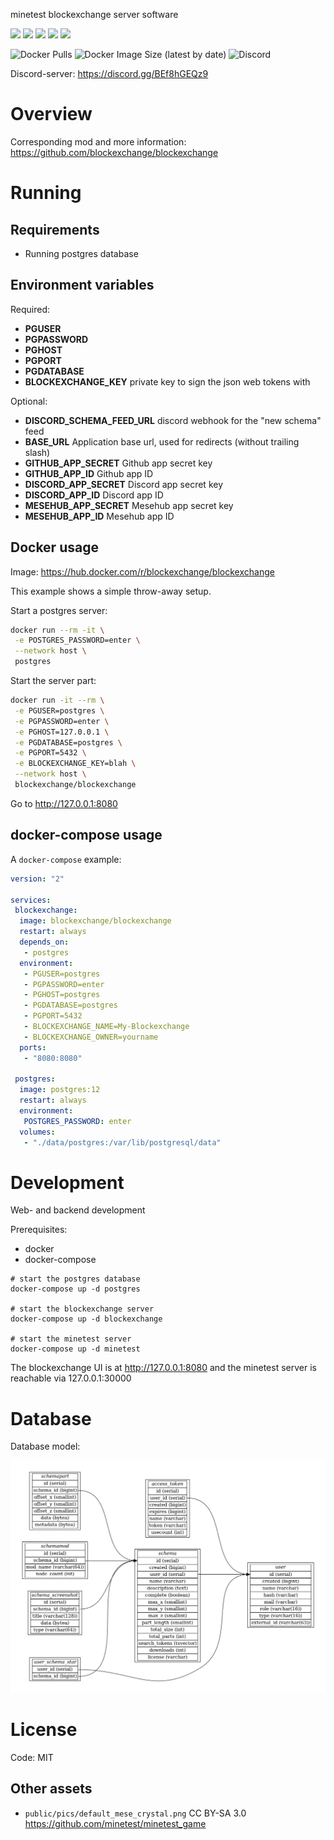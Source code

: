 minetest blockexchange server software

![](https://github.com/blockexchange/blockexchange_server/workflows/docker/badge.svg)
![](https://github.com/blockexchange/blockexchange_server/workflows/jshint/badge.svg)
![](https://github.com/blockexchange/blockexchange_server/workflows/test/badge.svg)
![](https://github.com/blockexchange/blockexchange_server/workflows/selenium/badge.svg)
![](https://github.com/blockexchange/blockexchange_server/workflows/integration_test/badge.svg)

![Docker Pulls](https://img.shields.io/docker/pulls/blockexchange/blockexchange)
![Docker Image Size (latest by date)](https://img.shields.io/docker/image-size/blockexchange/blockexchange)
![Discord](https://img.shields.io/discord/736160589130235965)

Discord-server: https://discord.gg/BEf8hGEQz9

# Overview

Corresponding mod and more information: https://github.com/blockexchange/blockexchange

# Running

## Requirements

* Running postgres database

## Environment variables

Required:
* **PGUSER**
* **PGPASSWORD**
* **PGHOST**
* **PGPORT**
* **PGDATABASE**
* **BLOCKEXCHANGE_KEY** private key to sign the json web tokens with

Optional:
* **DISCORD_SCHEMA_FEED_URL** discord webhook for the "new schema" feed
* **BASE_URL** Application base url, used for redirects (without trailing slash)
* **GITHUB_APP_SECRET** Github app secret key
* **GITHUB_APP_ID** Github app ID
* **DISCORD_APP_SECRET** Discord app secret key
* **DISCORD_APP_ID** Discord app ID
* **MESEHUB_APP_SECRET** Mesehub app secret key
* **MESEHUB_APP_ID** Mesehub app ID

## Docker usage

Image: https://hub.docker.com/r/blockexchange/blockexchange

This example shows a simple throw-away setup.

Start a postgres server:
```bash
docker run --rm -it \
 -e POSTGRES_PASSWORD=enter \
 --network host \
 postgres
```

Start the server part:
```bash
docker run -it --rm \
 -e PGUSER=postgres \
 -e PGPASSWORD=enter \
 -e PGHOST=127.0.0.1 \
 -e PGDATABASE=postgres \
 -e PGPORT=5432 \
 -e BLOCKEXCHANGE_KEY=blah \
 --network host \
 blockexchange/blockexchange
```

Go to http://127.0.0.1:8080

## docker-compose usage

A `docker-compose` example:

```yml
version: "2"

services:
 blockexchange:
  image: blockexchange/blockexchange
  restart: always
  depends_on:
   - postgres
  environment:
   - PGUSER=postgres
   - PGPASSWORD=enter
   - PGHOST=postgres
   - PGDATABASE=postgres
   - PGPORT=5432
   - BLOCKEXCHANGE_NAME=My-Blockexchange
   - BLOCKEXCHANGE_OWNER=yourname
  ports:
   - "8080:8080"

 postgres:
  image: postgres:12
  restart: always
  environment:
   POSTGRES_PASSWORD: enter
  volumes:
   - "./data/postgres:/var/lib/postgresql/data"
```


# Development

Web- and backend development

Prerequisites:
* docker
* docker-compose

```
# start the postgres database
docker-compose up -d postgres

# start the blockexchange server
docker-compose up -d blockexchange

# start the minetest server
docker-compose up -d minetest
```

The blockexchange UI is at http://127.0.0.1:8080 and the minetest server is reachable via 127.0.0.1:30000

# Database

Database model:

<img src="./doc/database.png"/>

# License

Code: MIT

## Other assets

* `public/pics/default_mese_crystal.png` CC BY-SA 3.0 https://github.com/minetest/minetest_game

